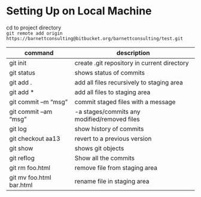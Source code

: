 # Setting Up on Local Machine
cd to project directory  
```git remote add origin https://barnettconsulting@bitbucket.org/barnettconsulting/test.git``` 

command | description  
--- | ---  
git init | create .git repository in current directory  
git status | shows status of commits  
git add . | add all files recursively to staging area  
git add * | add all files to staging area
git commit –m “msg” | commit staged files with a message
git commit –am “msg” |	-a stages/commits any modified/removed files
git log	|  show history of commits
git checkout aa13	 | revert to a previous version
git show	| shows git objects
git reflog	| Show all the commits
git rm foo.html	| remove file from staging area
git mv foo.html bar.html | rename file in staging area
